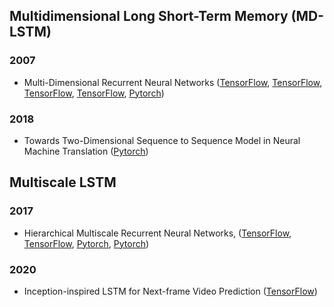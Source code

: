 

## Multidimensional Long Short-Term Memory (MD-LSTM)

### 2007
* Multi-Dimensional Recurrent Neural Networks ([TensorFlow](https://github.com/areiner222/MDLSTM), [TensorFlow](https://github.com/philipperemy/tensorflow-multi-dimensional-lstm), [TensorFlow](https://github.com/T-Almeida/tensorflow-keras-multidimensional-rnn), [TensorFlow](https://github.com/X-rayLaser/multi-directional-mdrnn), [Pytorch](https://github.com/gwenniger/multi-hare))

### 2018
* Towards Two-Dimensional Sequence to Sequence Model in Neural Machine Translation ([Pytorch](https://github.com/FlorianPfisterer/2D-LSTM-Seq2Seq))



## Multiscale LSTM

### 2017
* Hierarchical Multiscale Recurrent Neural Networks, ([TensorFlow](https://github.com/bolducp/hierarchical-rnn), [TensorFlow](https://github.com/lucaslingle/hm_lstm), [Pytorch](https://github.com/kaiu85/hm-rnn), [Pytorch](https://github.com/HanqingLu/MultiscaleRNN))

### 2020
* Inception-inspired LSTM for Next-frame Video Prediction ([TensorFlow](https://github.com/matinhosseiny/Inception-inspired-LSTM-for-Video-frame-Prediction))